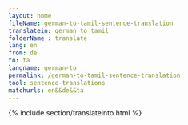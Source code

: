 ```yaml
---
layout: home
fileName: german-to-tamil-sentence-translation
translatein: german_to_tamil
folderName : translate
lang: en
from: de
to: ta
langname: german-to
permalink: /german-to-tamil-sentence-translation
tool: sentence-translations
matchurls: en&&de&&ta
---
```

{% include section/translateinto.html %}
